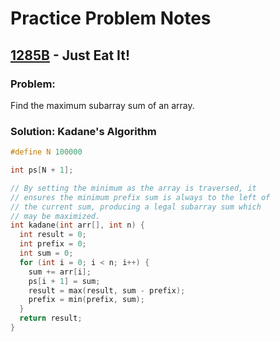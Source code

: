 # Practice Problem Notes

## [1285B](https://codeforces.com/contest/1285/problem/B) - Just Eat It!

### Problem:

Find the maximum subarray sum of an array.

<h3 id="kadanes-algorithm">Solution: Kadane's Algorithm</h3>

```cpp
#define N 100000

int ps[N + 1];

// By setting the minimum as the array is traversed, it
// ensures the minimum prefix sum is always to the left of
// the current sum, producing a legal subarray sum which
// may be maximized.
int kadane(int arr[], int n) {
  int result = 0;
  int prefix = 0;
  int sum = 0;
  for (int i = 0; i < n; i++) {
    sum += arr[i];
    ps[i + 1] = sum;
    result = max(result, sum - prefix);
    prefix = min(prefix, sum);
  }
  return result;
}
```

